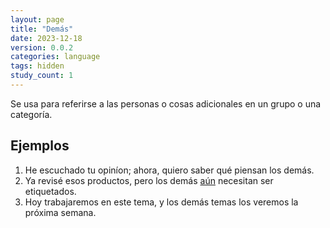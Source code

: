 ```yaml
---
layout: page
title: "Demás"
date: 2023-12-18
version: 0.0.2
categories: language
tags: hidden
study_count: 1
---
```


Se usa para referirse a las personas o cosas adicionales en un grupo o una categoría.

## Ejemplos

1. He escuchado tu opiníon; ahora, quiero saber qué piensan los demás.
2. Ya revisé esos productos, pero los demás [aún](spanish/aun.md) necesitan ser etiquetados.
3. Hoy trabajaremos en este tema, y los demás temas los veremos la próxima semana.

